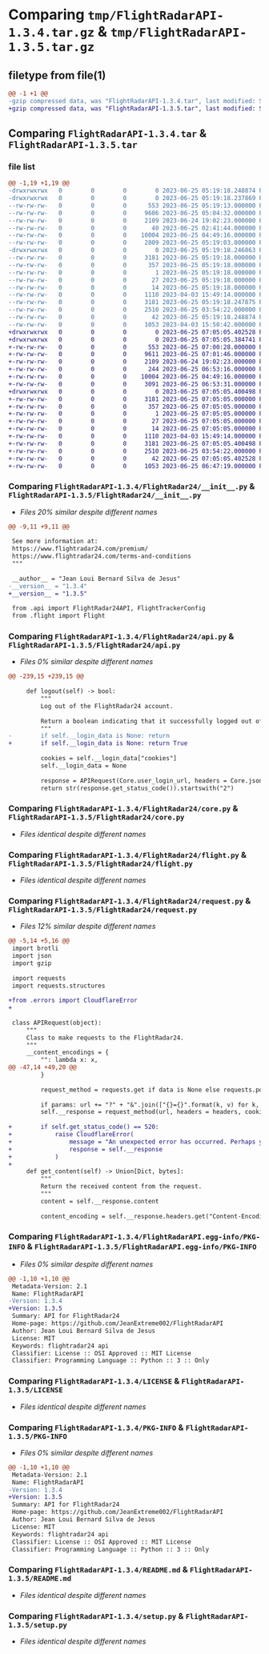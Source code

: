 # Comparing `tmp/FlightRadarAPI-1.3.4.tar.gz` & `tmp/FlightRadarAPI-1.3.5.tar.gz`

## filetype from file(1)

```diff
@@ -1 +1 @@
-gzip compressed data, was "FlightRadarAPI-1.3.4.tar", last modified: Sun Jun 25 05:19:18 2023, max compression
+gzip compressed data, was "FlightRadarAPI-1.3.5.tar", last modified: Sun Jun 25 07:05:05 2023, max compression
```

## Comparing `FlightRadarAPI-1.3.4.tar` & `FlightRadarAPI-1.3.5.tar`

### file list

```diff
@@ -1,19 +1,19 @@
-drwxrwxrwx   0        0        0        0 2023-06-25 05:19:18.248874 FlightRadarAPI-1.3.4/
-drwxrwxrwx   0        0        0        0 2023-06-25 05:19:18.237869 FlightRadarAPI-1.3.4/FlightRadar24/
--rw-rw-rw-   0        0        0      553 2023-06-25 05:19:13.000000 FlightRadarAPI-1.3.4/FlightRadar24/__init__.py
--rw-rw-rw-   0        0        0     9606 2023-06-25 05:04:32.000000 FlightRadarAPI-1.3.4/FlightRadar24/api.py
--rw-rw-rw-   0        0        0     2109 2023-06-24 19:02:23.000000 FlightRadarAPI-1.3.4/FlightRadar24/core.py
--rw-rw-rw-   0        0        0       40 2023-06-25 02:41:44.000000 FlightRadarAPI-1.3.4/FlightRadar24/errors.py
--rw-rw-rw-   0        0        0    10004 2023-06-25 04:49:16.000000 FlightRadarAPI-1.3.4/FlightRadar24/flight.py
--rw-rw-rw-   0        0        0     2809 2023-06-25 05:19:03.000000 FlightRadarAPI-1.3.4/FlightRadar24/request.py
-drwxrwxrwx   0        0        0        0 2023-06-25 05:19:18.246863 FlightRadarAPI-1.3.4/FlightRadarAPI.egg-info/
--rw-rw-rw-   0        0        0     3181 2023-06-25 05:19:18.000000 FlightRadarAPI-1.3.4/FlightRadarAPI.egg-info/PKG-INFO
--rw-rw-rw-   0        0        0      357 2023-06-25 05:19:18.000000 FlightRadarAPI-1.3.4/FlightRadarAPI.egg-info/SOURCES.txt
--rw-rw-rw-   0        0        0        1 2023-06-25 05:19:18.000000 FlightRadarAPI-1.3.4/FlightRadarAPI.egg-info/dependency_links.txt
--rw-rw-rw-   0        0        0       27 2023-06-25 05:19:18.000000 FlightRadarAPI-1.3.4/FlightRadarAPI.egg-info/requires.txt
--rw-rw-rw-   0        0        0       14 2023-06-25 05:19:18.000000 FlightRadarAPI-1.3.4/FlightRadarAPI.egg-info/top_level.txt
--rw-rw-rw-   0        0        0     1110 2023-04-03 15:49:14.000000 FlightRadarAPI-1.3.4/LICENSE
--rw-rw-rw-   0        0        0     3181 2023-06-25 05:19:18.247875 FlightRadarAPI-1.3.4/PKG-INFO
--rw-rw-rw-   0        0        0     2510 2023-06-25 03:54:22.000000 FlightRadarAPI-1.3.4/README.md
--rw-rw-rw-   0        0        0       42 2023-06-25 05:19:18.248874 FlightRadarAPI-1.3.4/setup.cfg
--rw-rw-rw-   0        0        0     1053 2023-04-03 15:50:42.000000 FlightRadarAPI-1.3.4/setup.py
+drwxrwxrwx   0        0        0        0 2023-06-25 07:05:05.402528 FlightRadarAPI-1.3.5/
+drwxrwxrwx   0        0        0        0 2023-06-25 07:05:05.384741 FlightRadarAPI-1.3.5/FlightRadar24/
+-rw-rw-rw-   0        0        0      553 2023-06-25 07:00:28.000000 FlightRadarAPI-1.3.5/FlightRadar24/__init__.py
+-rw-rw-rw-   0        0        0     9611 2023-06-25 07:01:46.000000 FlightRadarAPI-1.3.5/FlightRadar24/api.py
+-rw-rw-rw-   0        0        0     2109 2023-06-24 19:02:23.000000 FlightRadarAPI-1.3.5/FlightRadar24/core.py
+-rw-rw-rw-   0        0        0      244 2023-06-25 06:53:16.000000 FlightRadarAPI-1.3.5/FlightRadar24/errors.py
+-rw-rw-rw-   0        0        0    10004 2023-06-25 04:49:16.000000 FlightRadarAPI-1.3.5/FlightRadar24/flight.py
+-rw-rw-rw-   0        0        0     3091 2023-06-25 06:53:31.000000 FlightRadarAPI-1.3.5/FlightRadar24/request.py
+drwxrwxrwx   0        0        0        0 2023-06-25 07:05:05.400498 FlightRadarAPI-1.3.5/FlightRadarAPI.egg-info/
+-rw-rw-rw-   0        0        0     3181 2023-06-25 07:05:05.000000 FlightRadarAPI-1.3.5/FlightRadarAPI.egg-info/PKG-INFO
+-rw-rw-rw-   0        0        0      357 2023-06-25 07:05:05.000000 FlightRadarAPI-1.3.5/FlightRadarAPI.egg-info/SOURCES.txt
+-rw-rw-rw-   0        0        0        1 2023-06-25 07:05:05.000000 FlightRadarAPI-1.3.5/FlightRadarAPI.egg-info/dependency_links.txt
+-rw-rw-rw-   0        0        0       27 2023-06-25 07:05:05.000000 FlightRadarAPI-1.3.5/FlightRadarAPI.egg-info/requires.txt
+-rw-rw-rw-   0        0        0       14 2023-06-25 07:05:05.000000 FlightRadarAPI-1.3.5/FlightRadarAPI.egg-info/top_level.txt
+-rw-rw-rw-   0        0        0     1110 2023-04-03 15:49:14.000000 FlightRadarAPI-1.3.5/LICENSE
+-rw-rw-rw-   0        0        0     3181 2023-06-25 07:05:05.400498 FlightRadarAPI-1.3.5/PKG-INFO
+-rw-rw-rw-   0        0        0     2510 2023-06-25 03:54:22.000000 FlightRadarAPI-1.3.5/README.md
+-rw-rw-rw-   0        0        0       42 2023-06-25 07:05:05.402528 FlightRadarAPI-1.3.5/setup.cfg
+-rw-rw-rw-   0        0        0     1053 2023-06-25 06:47:19.000000 FlightRadarAPI-1.3.5/setup.py
```

### Comparing `FlightRadarAPI-1.3.4/FlightRadar24/__init__.py` & `FlightRadarAPI-1.3.5/FlightRadar24/__init__.py`

 * *Files 20% similar despite different names*

```diff
@@ -9,11 +9,11 @@
 
 See more information at:
 https://www.flightradar24.com/premium/
 https://www.flightradar24.com/terms-and-conditions
 """
 
 __author__ = "Jean Loui Bernard Silva de Jesus"
-__version__ = "1.3.4"
+__version__ = "1.3.5"
 
 from .api import FlightRadar24API, FlightTrackerConfig
 from .flight import Flight
```

### Comparing `FlightRadarAPI-1.3.4/FlightRadar24/api.py` & `FlightRadarAPI-1.3.5/FlightRadar24/api.py`

 * *Files 0% similar despite different names*

```diff
@@ -239,15 +239,15 @@
 
     def logout(self) -> bool:
         """
         Log out of the FlightRadar24 account.
 
         Return a boolean indicating that it successfully logged out of the server.
         """
-        if self.__login_data is None: return
+        if self.__login_data is None: return True
 
         cookies = self.__login_data["cookies"]
         self.__login_data = None
 
         response = APIRequest(Core.user_login_url, headers = Core.json_headers, cookies = cookies)
         return str(response.get_status_code()).startswith("2")
```

### Comparing `FlightRadarAPI-1.3.4/FlightRadar24/core.py` & `FlightRadarAPI-1.3.5/FlightRadar24/core.py`

 * *Files identical despite different names*

### Comparing `FlightRadarAPI-1.3.4/FlightRadar24/flight.py` & `FlightRadarAPI-1.3.5/FlightRadar24/flight.py`

 * *Files identical despite different names*

### Comparing `FlightRadarAPI-1.3.4/FlightRadar24/request.py` & `FlightRadarAPI-1.3.5/FlightRadar24/request.py`

 * *Files 12% similar despite different names*

```diff
@@ -5,14 +5,16 @@
 import brotli
 import json
 import gzip
 
 import requests
 import requests.structures
 
+from .errors import CloudflareError
+
 
 class APIRequest(object):
     """
     Class to make requests to the FlightRadar24.
     """
     __content_encodings = {
         "": lambda x: x,
@@ -47,14 +49,20 @@
         }
 
         request_method = requests.get if data is None else requests.post
 
         if params: url += "?" + "&".join(["{}={}".format(k, v) for k, v in params.items()])
         self.__response = request_method(url, headers = headers, cookies = cookies, data = data)
 
+        if self.get_status_code() == 520:
+            raise CloudflareError(
+                message = "An unexpected error has occurred. Perhaps you are making too many calls?",
+                response = self.__response
+            )
+
     def get_content(self) -> Union[Dict, bytes]:
         """
         Return the received content from the request.
         """
         content = self.__response.content
 
         content_encoding = self.__response.headers.get("Content-Encoding", "")
```

### Comparing `FlightRadarAPI-1.3.4/FlightRadarAPI.egg-info/PKG-INFO` & `FlightRadarAPI-1.3.5/FlightRadarAPI.egg-info/PKG-INFO`

 * *Files 0% similar despite different names*

```diff
@@ -1,10 +1,10 @@
 Metadata-Version: 2.1
 Name: FlightRadarAPI
-Version: 1.3.4
+Version: 1.3.5
 Summary: API for FlightRadar24
 Home-page: https://github.com/JeanExtreme002/FlightRadarAPI
 Author: Jean Loui Bernard Silva de Jesus
 License: MIT
 Keywords: flightradar24 api
 Classifier: License :: OSI Approved :: MIT License
 Classifier: Programming Language :: Python :: 3 :: Only
```

### Comparing `FlightRadarAPI-1.3.4/LICENSE` & `FlightRadarAPI-1.3.5/LICENSE`

 * *Files identical despite different names*

### Comparing `FlightRadarAPI-1.3.4/PKG-INFO` & `FlightRadarAPI-1.3.5/PKG-INFO`

 * *Files 0% similar despite different names*

```diff
@@ -1,10 +1,10 @@
 Metadata-Version: 2.1
 Name: FlightRadarAPI
-Version: 1.3.4
+Version: 1.3.5
 Summary: API for FlightRadar24
 Home-page: https://github.com/JeanExtreme002/FlightRadarAPI
 Author: Jean Loui Bernard Silva de Jesus
 License: MIT
 Keywords: flightradar24 api
 Classifier: License :: OSI Approved :: MIT License
 Classifier: Programming Language :: Python :: 3 :: Only
```

### Comparing `FlightRadarAPI-1.3.4/README.md` & `FlightRadarAPI-1.3.5/README.md`

 * *Files identical despite different names*

### Comparing `FlightRadarAPI-1.3.4/setup.py` & `FlightRadarAPI-1.3.5/setup.py`

 * *Files identical despite different names*

